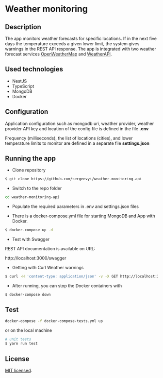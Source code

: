 

# Weather monitoring

## Description

The app monitors weather forecasts for specific locations. If in the next five days the temperature exceeds a given lower limit, the system gives warnings in the REST API response. The app is integrated with two weather forecast services [OpenWeatherMap](https://openweathermap.org/) and [WeatherAPI](https://www.weatherapi.com/).

## Used technologies
- NestJS
- TypeScript
- MongoDB
- Docker

## Configuration

Application configuration such as mongodb uri, weather provider, weather provider API key and location of the config file is defined in the file **.env**

Frequency (milliseconds), the list of locations (cities), and lower temperature limits to monitor are defined in a separate file **settings.json**

## Running the app
-  Clone repository
```bash
$ git clone https://github.com/sergeevyi/weather-monitoring-api
```
- Switch to the repo folder
```bash
cd weather-monitoring-api
```
- Populate the required parameters in .env and settings.json files

- There is a docker-compose.yml file for starting MongoDB and App with Docker.

```bash
$ docker-compose up -d
```
- Test with Swagger

REST API documentation is available on URL:
  
  http://localhost:3000/swagger

- Getting with Curl Weather warnings

```bash
$ curl -H 'content-type: application/json' -v -X GET http://localhost:3000/api/v1/weather
```

- After running, you can stop the Docker containers with
```bash
$ docker-compose down
```

## Test

```bash
docker-compose -f docker-compose-tests.yml up
```
or on the local machine

```bash
# unit tests
$ yarn run test
```



## License

[MIT licensed](LICENSE).
